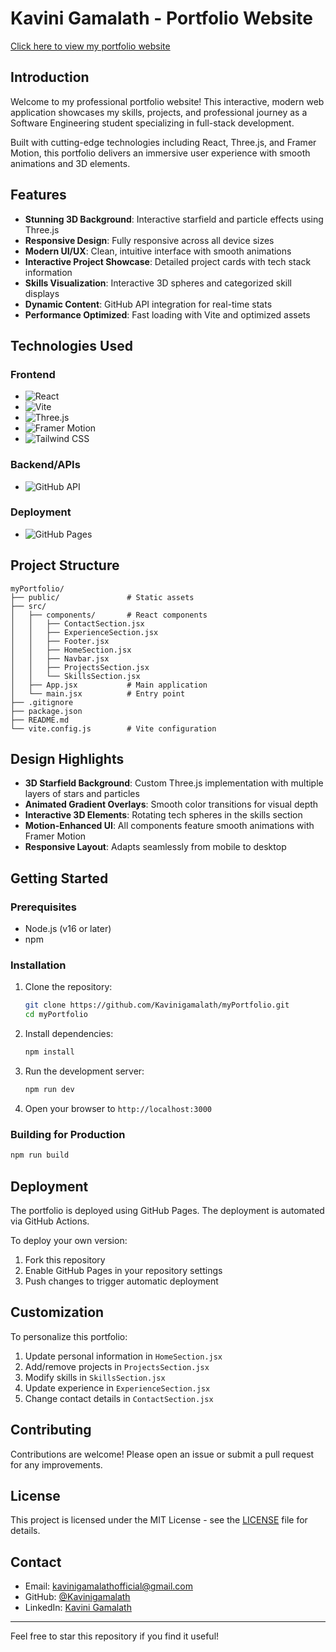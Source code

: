 # Kavini Gamalath - Portfolio Website

[Click here to view my portfolio website](https://kavinigamalath.github.io/myPortfolio/)

##  Introduction

Welcome to my professional portfolio website! This interactive, modern web application showcases my skills, projects, and professional journey as a Software Engineering student specializing in full-stack development.

Built with cutting-edge technologies including React, Three.js, and Framer Motion, this portfolio delivers an immersive user experience with smooth animations and 3D elements.

##  Features

- **Stunning 3D Background**: Interactive starfield and particle effects using Three.js
- **Responsive Design**: Fully responsive across all device sizes
- **Modern UI/UX**: Clean, intuitive interface with smooth animations
- **Interactive Project Showcase**: Detailed project cards with tech stack information
- **Skills Visualization**: Interactive 3D spheres and categorized skill displays
- **Dynamic Content**: GitHub API integration for real-time stats
- **Performance Optimized**: Fast loading with Vite and optimized assets

##  Technologies Used

### Frontend
- ![React](https://img.shields.io/badge/-React-61DAFB?logo=react&logoColor=white)
- ![Vite](https://img.shields.io/badge/-Vite-646CFF?logo=vite&logoColor=white)
- ![Three.js](https://img.shields.io/badge/-Three.js-000000?logo=three.js&logoColor=white)
- ![Framer Motion](https://img.shields.io/badge/-Framer%20Motion-0055FF?logo=framer&logoColor=white)
- ![Tailwind CSS](https://img.shields.io/badge/-Tailwind%20CSS-38B2AC?logo=tailwind-css&logoColor=white)

### Backend/APIs
- ![GitHub API](https://img.shields.io/badge/-GitHub%20API-181717?logo=github&logoColor=white)

### Deployment
- ![GitHub Pages](https://img.shields.io/badge/-GitHub%20Pages-222222?logo=github-pages&logoColor=white)

##  Project Structure

```
myPortfolio/
├── public/               # Static assets
├── src/
│   ├── components/       # React components
│   │   ├── ContactSection.jsx
│   │   ├── ExperienceSection.jsx
│   │   ├── Footer.jsx
│   │   ├── HomeSection.jsx
│   │   ├── Navbar.jsx
│   │   ├── ProjectsSection.jsx
│   │   └── SkillsSection.jsx
│   ├── App.jsx           # Main application
│   └── main.jsx          # Entry point
├── .gitignore
├── package.json
├── README.md
└── vite.config.js        # Vite configuration
```

##  Design Highlights

- **3D Starfield Background**: Custom Three.js implementation with multiple layers of stars and particles
- **Animated Gradient Overlays**: Smooth color transitions for visual depth
- **Interactive 3D Elements**: Rotating tech spheres in the skills section
- **Motion-Enhanced UI**: All components feature smooth animations with Framer Motion
- **Responsive Layout**: Adapts seamlessly from mobile to desktop

##  Getting Started

### Prerequisites

- Node.js (v16 or later)
- npm

### Installation

1. Clone the repository:
   ```bash
   git clone https://github.com/Kavinigamalath/myPortfolio.git
   cd myPortfolio
   ```

2. Install dependencies:
   ```bash
   npm install
   
   ```

3. Run the development server:
   ```bash
   npm run dev
   
   ```

4. Open your browser to `http://localhost:3000`

### Building for Production

```bash
npm run build

```

##  Deployment

The portfolio is deployed using GitHub Pages. The deployment is automated via GitHub Actions.

To deploy your own version:

1. Fork this repository
2. Enable GitHub Pages in your repository settings
3. Push changes to trigger automatic deployment

##  Customization

To personalize this portfolio:

1. Update personal information in `HomeSection.jsx`
2. Add/remove projects in `ProjectsSection.jsx`
3. Modify skills in `SkillsSection.jsx`
4. Update experience in `ExperienceSection.jsx`
5. Change contact details in `ContactSection.jsx`


##  Contributing

Contributions are welcome! Please open an issue or submit a pull request for any improvements.

##  License

This project is licensed under the MIT License - see the [LICENSE](LICENSE) file for details.

##  Contact

- Email: kavinigamalathofficial@gmail.com
- GitHub: [@Kavinigamalath](https://github.com/Kavinigamalath)
- LinkedIn: [Kavini Gamalath](https://www.linkedin.com/in/kavinigamalath/)

---

 Feel free to star this repository if you find it useful!
